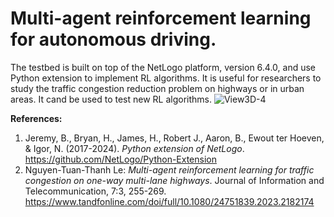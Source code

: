 # Multi-agent reinforcement learning for autonomous driving.
 
 The testbed is built on top of the NetLogo platform, version 6.4.0, and use Python extension to implement RL algorithms.
 It is useful for researchers to study the traffic congestion reduction problem on highways or in urban areas. It cand be used to test new RL algorithms.
 ![View3D-4](https://github.com/user-attachments/assets/7bd1751e-66b0-4bd1-9968-5888a9cb6eb9)

 **References:**
 1. Jeremy, B., Bryan, H., James, H., Robert J., Aaron, B., Ewout ter Hoeven, & Igor, N. (2017-2024). _Python extension of NetLogo_. https://github.com/NetLogo/Python-Extension
 2. Nguyen-Tuan-Thanh Le: _Multi-agent reinforcement learning for traffic congestion on one-way multi-lane highways_. Journal of Information and Telecommunication, 7:3, 255-269. https://www.tandfonline.com/doi/full/10.1080/24751839.2023.2182174
